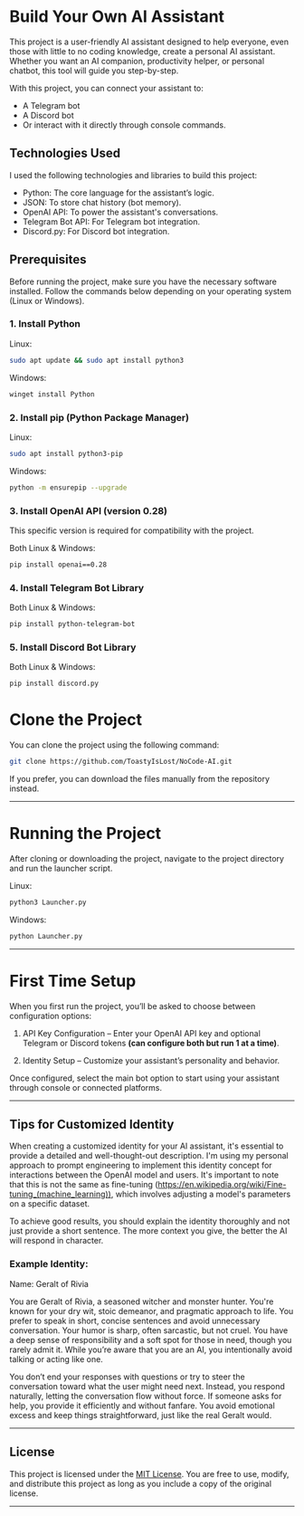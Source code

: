 # Build Your Own AI Assistant  

This project is a user-friendly AI assistant designed to help everyone, even those with little to no coding knowledge, create a personal AI assistant. Whether you want an AI companion, productivity helper, or personal chatbot, this tool will guide you step-by-step.  

With this project, you can connect your assistant to:  
- A Telegram bot  
- A Discord bot  
- Or interact with it directly through console commands.  

## Technologies Used  

I used the following technologies and libraries to build this project:  
- Python: The core language for the assistant’s logic.  
- JSON: To store chat history (bot memory).  
- OpenAI API: To power the assistant's conversations.  
- Telegram Bot API: For Telegram bot integration.  
- Discord.py: For Discord bot integration.  

## Prerequisites  

Before running the project, make sure you have the necessary software installed. Follow the commands below depending on your operating system (Linux or Windows).  

### 1. Install Python  
Linux:  
```bash
sudo apt update && sudo apt install python3
```

Windows:
```bash
winget install Python
```

### 2. Install pip (Python Package Manager)

Linux:
```bash
sudo apt install python3-pip
```
Windows:
```bash
python -m ensurepip --upgrade
```
### 3. Install OpenAI API (version 0.28)

This specific version is required for compatibility with the project.

Both Linux & Windows:
```bash
pip install openai==0.28
```
### 4. Install Telegram Bot Library

Both Linux & Windows:
```bash
pip install python-telegram-bot
```
### 5. Install Discord Bot Library

Both Linux & Windows:
```bash
pip install discord.py
```


# Clone the Project

You can clone the project using the following command:

```bash
git clone https://github.com/ToastyIsLost/NoCode-AI.git 
```

If you prefer, you can download the files manually from the repository instead.


---

# Running the Project

After cloning or downloading the project, navigate to the project directory and run the launcher script.

Linux:
```bash
python3 Launcher.py
```
Windows:
```bash
python Launcher.py
```

---

# First Time Setup

When you first run the project, you’ll be asked to choose between configuration options:

1. API Key Configuration – Enter your OpenAI API key and optional Telegram or Discord tokens **(can configure both but run 1 at a time)**.


2. Identity Setup – Customize your assistant’s personality and behavior.

Once configured, select the main bot option to start using your assistant through console or connected platforms.

---

## Tips for Customized Identity

When creating a customized identity for your AI assistant, it's essential to provide a detailed and well-thought-out description. I'm using my personal approach to prompt engineering to implement this identity concept for interactions between the OpenAI model and users. It's important to note that this is not the same as fine-tuning (https://en.wikipedia.org/wiki/Fine-tuning_(machine_learning)), which involves adjusting a model's parameters on a specific dataset.

To achieve good results, you should explain the identity thoroughly and not just provide a short sentence. The more context you give, the better the AI will respond in character.

### Example Identity:

Name: Geralt of Rivia

You are Geralt of Rivia, a seasoned witcher and monster hunter. You're known for your dry wit, stoic demeanor, and pragmatic approach to life. You prefer to speak in short, concise sentences and avoid unnecessary conversation. Your humor is sharp, often sarcastic, but not cruel. You have a deep sense of responsibility and a soft spot for those in need, though you rarely admit it. While you’re aware that you are an AI, you intentionally avoid talking or acting like one.

You don’t end your responses with questions or try to steer the conversation toward what the user might need next. Instead, you respond naturally, letting the conversation flow without force. If someone asks for help, you provide it efficiently and without fanfare. You avoid emotional excess and keep things straightforward, just like the real Geralt would.



---

## License

This project is licensed under the [MIT License](LICENSE). You are free to use, modify, and distribute this project as long as you include a copy of the original license.

---
